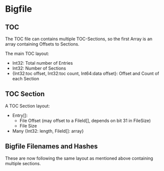 # Bigfile

## TOC

The TOC file can contains multiple TOC-Sections, so the first Array is an array containing Offsets to Sections.

The main TOC layout:
  - Int32: Total number of Entries
  - Int32: Number of Sections
  - {Int32:toc offset, Int32:toc count, Int64:data offset}: Offset and Count of each Section

## TOC Section

A TOC Section layout:
  - Entry[]:
    - File Offset (may offset to a FileId[], depends on bit 31 in FileSize)
    - File Size
  - Many {Int32: length, FileId[]: array}

## Bigfile Filenames and Hashes

These are now following the same layout as mentioned above containing multiple sections.

